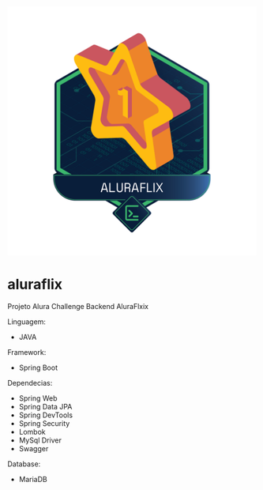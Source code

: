 <div align="center">
	<br>
		<img src="Badge_AluraFlix.png" alt="AluraFlix-Challenge-Backend">
	</a>
	<br>
</div>

# aluraflix
 Projeto Alura Challenge Backend AluraFlxix


<div class="container">
<div class="row">
  <div class="col-sm-6">
    <p>Linguagem:<p>
    <ul>	
        <li>JAVA</li>
    </ul>
  </div>
  <div class="col-sm-6">
    <p>Framework:<p>
    <ul>
        <li>Spring Boot</li>
    </ul>
  </div>
  <div class="col-sm-6">
    <p>Dependecias:<p>
    <ul>
        <li>Spring Web</li>
        <li>Spring Data JPA</li>
        <li>Spring DevTools</li>
        <li>Spring Security</li>
        <li>Lombok</li>
        <li>MySql Driver</li>
        <li>Swagger</li>
    </ul>
  </div>
  <div class="col-sm-6">
    <p>Database:<p>
    <ul>
        <li>MariaDB</li>
    </ul>
  </div>
</div>

</div>